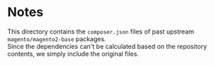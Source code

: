 # Notes

This directory contains the `composer.json` files of past upstream `magento/magento2-base` packages.  
Since the dependencies can't be calculated based on the repository contents, we simply include the original files.  
